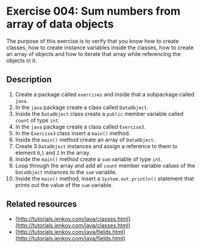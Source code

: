 # Exercise 004: Sum numbers from array of data objects

The purpose of this exercise is to verify that you know how to create classes, how to create instance variables inside the classes, how to create an array of objects and how to iterate that array while referencing the objects in it.

## Description

1. Create a package called `exercises` and inside that a subpackage called `java`.
1. In the `java` package create a class called `DataObject`.
1. Inside the `DataObject` class create a `public` member variable called `count` of type `int`.
1. In the `java` package create a class called `Exercise3`.
1. In the `Exercise3` class insert a `main()` method.
1. Inside the `main()` method create an array of `DataObject`.
1. Create 3 `DataObject` instances and assign a reference to them to element `0`,`1` and `2` in the array.
1. Inside the `main()` method create a `sum` variable of type `int`.
1. Loop through the array and add all `count` member variable values of the `DataObject` instances to the `sum` variable.
1. Inside the `main()` method, insert a `System.out.println()` statement that prints out the value of the `sum` variable.

## Related resources

- [http://tutorials.jenkov.com/java/classes.html](http://tutorials.jenkov.com/java/classes.html)
- [http://tutorials.jenkov.com/java/fields.html](http://tutorials.jenkov.com/java/fields.html)